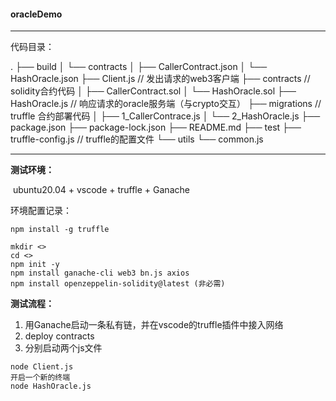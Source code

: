 #### oracleDemo

------

代码目录：

.
├── build
│   └── contracts
│       ├── CallerContract.json
│       └── HashOracle.json
├── Client.js								 // 发出请求的web3客户端
├── contracts								// solidity合约代码
│   ├── CallerContract.sol
│   └── HashOracle.sol
├── HashOracle.js					// 响应请求的oracle服务端（与crypto交互）
├── migrations							// truffle 合约部署代码
│   ├── 1_CallerContrace.js
│   └── 2_HashOracle.js
├── package.json
├── package-lock.json
├── README.md
├── test
├── truffle-config.js					// truffle的配置文件
└── utils
    └── common.js

------

**测试环境：**

​	ubuntu20.04 + vscode + truffle + Ganache

环境配置记录：

```shell
npm install -g truffle

mkdir <>
cd <>
npm init -y
npm install ganache-cli web3 bn.js axios
npm install openzeppelin-solidity@latest (非必需)

```

**测试流程：**

1. 用Ganache启动一条私有链，并在vscode的truffle插件中接入网络
2. deploy contracts
3. 分别启动两个js文件

```shell
node Client.js
开启一个新的终端
node HashOracle.js
```


